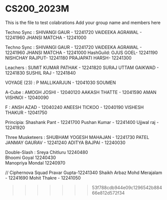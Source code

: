 # CS200_2023M

This is the file to test colabrations
Add your group name and members here


Techno Sync :       SHIVANGI GAUR - 12241720
                    VAIDEEKA AGRAWAL - 12241960
                    JHANSI MATCHA - 12241000
                    



Techno Sync : SHIVANGI GAUR - 12241720
              VAIDEEKA AGRAWAL - 12241960
              JHANSI MATCHA - 12241000
HashGuild: OJUS GOEL- 12241190
	   NISHCHAY RAJPUT- 12241180
           PRAJAPATI HARSH- 12241300

Leachers : SUMIT KUMAR PATHAK - 12241820
           SURAJ UTTAM GAIKWAD - 12241830
           SUSHIL RAJ - 12241840

VOYAGE (23) : P MALLIKARJUN - 12041030
         SOUMEN
                    
A-Cube :            AMOGH JOSHI - 12040120
 	                AAKASH THATTE - 12041590
 	                AMAN VISHNOI - 12040090

F : ANSH AZAD - 12040240
    ANEESH TICKOO - 12040190
    VISHESH THAKUR - 12041750



Principia:          Shashank Pant - 12241700
                     Pushan Kumar - 12241400
                     Ujjwal raj   - 12241920

Three Musketeers : SHUBHAM YOGESH MAHAJAN - 12241730
 		   PATEL JANMAY GAURAV - 12241240
 		   ADITYA BAJPAI - 12240030






Double-Slash : Sreya Chitluru 12240480<br> Bhoomi Goyal 12240430<br> Manopriya Mondal 12240970



























































































































// Ciphernova Squad
           Pravar Gupta-12241340
          Shaikh Arbaz Mohd Merajalam - 12241690
          Mohit Thakre - 12241050
       
>>>>>>> 53f788cdb944e09c1296542b88466e812d572f34
